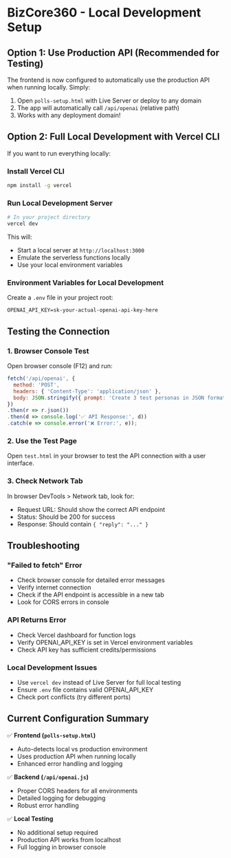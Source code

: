 # BizCore360 - Local Development Setup

## Option 1: Use Production API (Recommended for Testing)
The frontend is now configured to automatically use the production API when running locally. Simply:

1. Open `polls-setup.html` with Live Server or deploy to any domain
2. The app will automatically call `/api/openai` (relative path)
3. Works with any deployment domain!

## Option 2: Full Local Development with Vercel CLI

If you want to run everything locally:

### Install Vercel CLI
```bash
npm install -g vercel
```

### Run Local Development Server
```bash
# In your project directory
vercel dev
```

This will:
- Start a local server at `http://localhost:3000`
- Emulate the serverless functions locally
- Use your local environment variables

### Environment Variables for Local Development
Create a `.env` file in your project root:
```
OPENAI_API_KEY=sk-your-actual-openai-api-key-here
```

## Testing the Connection

### 1. Browser Console Test
Open browser console (F12) and run:
```javascript
fetch('/api/openai', {
  method: 'POST',
  headers: { 'Content-Type': 'application/json' },
  body: JSON.stringify({ prompt: 'Create 3 test personas in JSON format' })
})
.then(r => r.json())
.then(d => console.log('✅ API Response:', d))
.catch(e => console.error('❌ Error:', e));
```

### 2. Use the Test Page
Open `test.html` in your browser to test the API connection with a user interface.

### 3. Check Network Tab
In browser DevTools > Network tab, look for:
- Request URL: Should show the correct API endpoint
- Status: Should be 200 for success
- Response: Should contain `{ "reply": "..." }`

## Troubleshooting

### "Failed to fetch" Error
- Check browser console for detailed error messages
- Verify internet connection
- Check if the API endpoint is accessible in a new tab
- Look for CORS errors in console

### API Returns Error
- Check Vercel dashboard for function logs
- Verify OPENAI_API_KEY is set in Vercel environment variables
- Check API key has sufficient credits/permissions

### Local Development Issues
- Use `vercel dev` instead of Live Server for full local testing
- Ensure `.env` file contains valid OPENAI_API_KEY
- Check port conflicts (try different ports)

## Current Configuration Summary

✅ **Frontend (`polls-setup.html`)**
- Auto-detects local vs production environment
- Uses production API when running locally
- Enhanced error handling and logging

✅ **Backend (`/api/openai.js`)**
- Proper CORS headers for all environments
- Detailed logging for debugging
- Robust error handling

✅ **Local Testing**
- No additional setup required
- Production API works from localhost
- Full logging in browser console